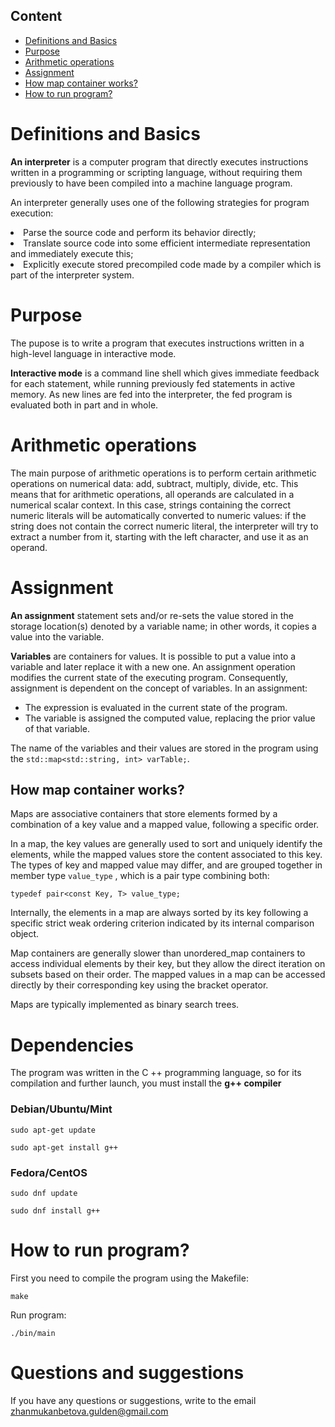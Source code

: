 ## Content
* [Definitions and Basics](#basics)
* [Purpose](#purpose)
* [Arithmetic operations](#arithmetic)
* [Assignment](#assign)
 * [How map container works?](#map)
* [How to run program?](#run)

# <a name="basics"></a> Definitions and Basics

**An interpreter** is a computer program that directly executes instructions written in a programming or scripting language, without requiring them previously to have been compiled into a machine language program. 

An interpreter generally uses one of the following strategies for program execution:

<li> Parse the source code and perform its behavior directly;
<li> Translate source code into some efficient intermediate representation and immediately execute this;
<li> Explicitly execute stored precompiled code made by a compiler which is part of the interpreter system.

#  <a name="purpose"></a> Purpose

The pupose is to write a program that executes instructions written in a high-level language in interactive mode.

**Interactive mode** is a command line shell which gives immediate feedback for each statement, while running previously fed statements in active memory. As new lines are fed into the interpreter, the fed program is evaluated both in part and in whole. 

# <a name="arithmetics"></a> Arithmetic operations

The main purpose of arithmetic operations is to perform certain arithmetic operations on numerical data: add, subtract, multiply, divide, etc. This means that for arithmetic operations, all operands are calculated in a numerical scalar context. In this case, strings containing the correct numeric literals will be automatically converted to numeric values: if the string does not contain the correct numeric literal, the interpreter will try to extract a number from it, starting with the left character, and use it as an operand.


# <a name="assign"></a> Assignment

**An assignment** statement sets and/or re-sets the value stored in the storage location(s) denoted by a variable name; in other words, it copies a value into the variable.

**Variables** are containers for values. It is possible to put a value into a variable and later replace it with a new one. An assignment operation modifies the current state of the executing program. Consequently, assignment is dependent on the concept of variables. In an assignment:

* The expression is evaluated in the current state of the program.
* The variable is assigned the computed value, replacing the prior value of that variable.

The name of the variables and their values are stored in the program using the `std::map<std::string, int> varTable;`.

## <a name="map"></a> How map container works?

Maps are associative containers that store elements formed by a combination of a key value and a mapped value, following a specific order.

In a map, the key values are generally used to sort and uniquely identify the elements, while the mapped values store the content associated to this key. The types of key and mapped value may differ, and are grouped together in member type `value_type` , which is a pair type combining both:

```typedef pair<const Key, T> value_type;```

Internally, the elements in a map are always sorted by its key following a specific strict weak ordering criterion indicated by its internal comparison object.

Map containers are generally slower than unordered_map containers to access individual elements by their key, but they allow the direct iteration on subsets based on their order. The mapped values in a map can be accessed directly by their corresponding key using the bracket operator.

Maps are typically implemented as binary search trees.

#  <a name="depend"></a> Dependencies

The program was written in the C ++ programming language, so for its compilation and further launch, you must install the **g++ compiler**

### Debian/Ubuntu/Mint

``` sudo apt-get update ```

``` sudo apt-get install g++ ```

### Fedora/CentOS

``` sudo dnf update ```

``` sudo dnf install g++ ```

# <a name="run"></a> How to run program?

First you need to compile the program using the Makefile:
```
make
```
Run program:
```
./bin/main
```

# <a name="qa"></a> Questions and suggestions

If you have any questions or suggestions, write to the email zhanmukanbetova.gulden@gmail.com


